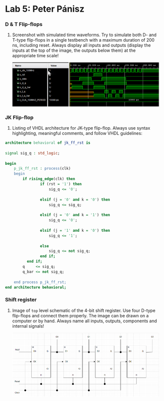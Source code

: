 # Lab 5: Peter Pánisz

### D & T Flip-flops

1. Screenshot with simulated time waveforms. Try to simulate both D- and T-type flip-flops in a single testbench with a maximum duration of 200 ns, including reset. Always display all inputs and outputs (display the inputs at the top of the image, the outputs below them) at the appropriate time scale!

   ![picture](images/screenshot.png)

### JK Flip-flop

1. Listing of VHDL architecture for JK-type flip-flop. Always use syntax highlighting, meaningful comments, and follow VHDL guidelines:

```vhdl
architecture behavioral of jk_ff_rst is

signal sig_q : std_logic;

begin
    p_jk_ff_rst : process(clk)
    begin
        if rising_edge(clk) then
                if (rst = '1') then
                    sig_q <= '0';
                    
                elsif (j = '0' and k = '0') then
                    sig_q <= sig_q;
                    
                elsif (j = '0' and k = '1') then
                    sig_q <= '0';
                    
                elsif (j = '1' and k = '0') then
                    sig_q <= '1';
                    
                else 
                    sig_q <= not sig_q;
                end if;
          end if;
        q     <= sig_q;
        q_bar <= not sig_q;
        
    end process p_jk_ff_rst;
end architecture behavioral;
```

### Shift register

1. Image of `top` level schematic of the 4-bit shift register. Use four D-type flip-flops and connect them properly. The image can be drawn on a computer or by hand. Always name all inputs, outputs, components and internal signals!

   ![picture](images/shift_register.png)
